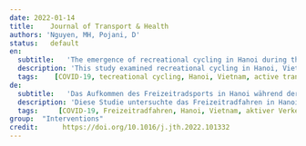 ```yaml
---
date: 2022-01-14
title:    Journal of Transport & Health 
authors: 'Nguyen, MH, Pojani, D'
status:   default
en:
  subtitle:   'The emergence of recreational cycling in Hanoi during the Covid-19 pandemic'
  description: 'This study examined recreational cycling in Hanoi, Vietnam, with a particular focus on changes brought about by the Covid-19 pandemic. The research questions were: (1) Has recreational cycling increased during the Covid-19 pandemic?; (2) If so, what factors have led to the increase?; and (3) What are some of the typical traits and behaviors of recreational cyclists?Face-to-face surveys of 356 recreational cyclists were carried out in March–April 2021 in four areas of inner Hanoi. The survey data were modelled through two binary and one ordinal logit regression.Recreational cycling has become much more popular in Hanoi during the Covid-19 pandemic, with early morning being the preferred time for this activity (to avoid heavy traffic). A quarter of the participants had starting cycling recreationally since the first lockdown in April 2020, and about three quarters reported having noticed an increase in cycling activity around them. Nearly half of the participants cycled regularly (more than four times per week). The groups that were most likely to have taken up cycling for recreations during the pandemic included men, those living with children in the home, and those not working or studying. Age and income were not significant. People have been embracing cycling as a way to maintain or increase physical activity levels, and to safely socialize at the time when social gatherings are limited, walking is prohibited in some zones, and social distancing rules apply everywhere. To sustain the growth in recreational cycling and widen the time-window for this activity while ensuring everyone’s safety, Hanoi’s planning and public health sectors should join forces to adopt a combination of ‘hard’ and ‘soft’ measures. The authors recommend creating multi-use paths for micromobility modes, launching a public bikesharing scheme, regulating motorised modes, and social marketing that promotes recreational cycling as trendy.'
  tags:    [COVID-19, tecreational cycling, Hanoi, Vietnam, active transport, global south, pandemic]
de: 
  subtitle:   'Das Aufkommen des Freizeitradsports in Hanoi während der Covid-19-Pandemie'
  description: 'Diese Studie untersuchte das Freizeitradfahren in Hanoi, Vietnam, mit besonderem Augenmerk auf die Veränderungen, die durch die Covid-19-Pandemie hervorgerufen wurden. Die Forschungsfragen lauteten: (1) Hat das Freizeitradfahren während der Covid-19-Pandemie zugenommen? (2) Wenn ja, welche Faktoren haben zu dieser Zunahme geführt? und (3) Was sind einige der typischen Merkmale und Verhaltensweisen von Freizeitradfahrern?Persönliche Befragungen von 356 Freizeitradfahrern wurden im März-April 2021 in vier Gebieten der Innenstadt von Hanoi durchgeführt. Die Umfragedaten wurden durch zwei binäre und eine ordinale Logit-Regression modelliert. Das Freizeitradfahren ist in Hanoi während der Covid-19-Pandemie sehr viel beliebter geworden, wobei der frühe Morgen die bevorzugte Zeit für diese Aktivität ist (um den starken Verkehr zu vermeiden). Ein Viertel der Teilnehmer hatte seit der ersten Abriegelung im April 2020 mit dem Radfahren begonnen, und etwa drei Viertel gaben an, eine Zunahme der Radfahraktivitäten in ihrer Umgebung festgestellt zu haben. Fast die Hälfte der Teilnehmer fuhr regelmäßig mit dem Rad (mehr als viermal pro Woche). Zu den Gruppen, die während der Pandemie am ehesten mit dem Radfahren als Freizeitbeschäftigung begonnen haben, gehörten Männer, Personen, die mit Kindern im Haushalt leben, und Personen, die nicht arbeiten oder studieren. Alter und Einkommen spielten keine Rolle. Die Menschen nutzen das Radfahren, um ihre körperliche Aktivität aufrechtzuerhalten oder zu steigern und um sich in einer Zeit, in der gesellschaftliche Zusammenkünfte eingeschränkt sind, das Gehen in einigen Gebieten verboten ist und überall Regeln für die soziale Distanzierung gelten, sicher zu bewegen. Um das Wachstum des Freizeitradelns aufrechtzuerhalten und das Zeitfenster für diese Aktivität zu erweitern und gleichzeitig die Sicherheit aller zu gewährleisten, sollten die Planungs- und Gesundheitsabteilungen von Hanoi ihre Kräfte bündeln und eine Kombination aus "harten" und "weichen" Maßnahmen ergreifen. Die Autoren empfehlen die Schaffung von Mehrzweckwegen für Mikromobilität, die Einführung eines öffentlichen Bikesharing-Systems, die Regulierung des motorisierten Verkehrs und ein soziales Marketing, das das Freizeitradeln als Trend propagiert.'
  tags:     [COVID-19, Freizeitradfahren, Hanoi, Vietnam, aktiver Verkehr, globaler Süden, Pandemie]
group:  "Interventions"
credit:      https://doi.org/10.1016/j.jth.2022.101332
---
```

